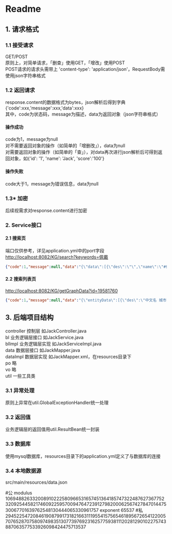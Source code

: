 # Readme
## 1. 请求格式
### 1.1 接受请求
GET/POST   
原则上，对简单请求，「删查」使用GET，「增改」使用POST  
POST请求的请求头需带上 'content-type': 'application/json'，RequestBody需使用json字符串格式  
### 1.2 返回请求
response.content的数据格式为bytes，json解析后得到字典  
{'code':xxx,'message':xxx,'data':xxx}  
其中，code为状态码，message为描述，data为返回对象（json字符串格式）  
#### 操作成功
code为1，message为null  
对不需要返回对象的操作（如简单的「增删改」），data为null  
对需要返回对象的操作（如简单的「查」），对data再次进行json解析后可得到返回对象，如{'id': '1', 'name': 'Jack', 'score':'100'}  
#### 操作失败
code大于1，message为错误信息，data为null  
### 1.3* 加密
后续视需求对response.content进行加密

### 2. Service接口
#### 2.1 搜索页
端口仅供参考，详见application.yml中的port字段  
<http://localhost:8082/KG/search?keywords=佩戴>  
```json
{"code":1,"message":null,"data":"{\"data\":[{\"des\":\"\",\"name\":\"#佩戴口罩\",\"id\":\"87704\"},{\"des\":\"\",\"name\":\"#尽量选择步行或自驾车外出或去医院。在路上和医院时，人与人之间尽可能保持距离，并全程佩戴口罩和手套。\",\"id\":\"88117\"},{\"des\":\"\",\"name\":\"#老人出现发热、咳嗽等可疑症状时，应自我隔离，避免与其他人员近距离接触。由医护人员对其健康状况进行评估，视病情状况送至医疗机构就诊，送医途中应佩戴口罩，尽量避免乘坐公共交通工具。\",\"id\":\"88933\"},{\"des\":\"\",\"name\":\"#不建议有慢性肺病、心脏病的老人佩戴N95/KN95口罩。\",\"id\":\"89749\"},{\"des\":\"\",\"name\":\"#有慢性肺病、心脏病的老人避免佩戴N95/KN95口罩。\",\"id\":\"89834\"},{\"des\":\"\",\"name\":\"#不要带孩子去人多的地方，外出一定要给孩子佩戴口罩，回家后要及时更换衣物并洗手。\",\"id\":\"91477\"},{\"des\":\"\",\"name\":\"#工作时建议佩戴口罩和手套。\",\"id\":\"92071\"},{\"des\":\"\",\"name\":\"#佩戴口罩和手套\",\"id\":\"92173\"},{\"des\":\"\",\"name\":\"#在工作区和休息区，减少与工友交流，采取手势或者其他形体语言示意对方；若必须交流时，则双方佩戴口罩并保持最少 1米以上的距离。\",\"id\":\"92775\"},{\"des\":\"\",\"name\":\"#上门服务时要注意佩戴口罩和手套等。\",\"id\":\"94390\"},{\"des\":\"\",\"name\":\"#佩戴口罩、手套\",\"id\":\"94492\"},{\"des\":\"\",\"name\":\"#下水道维修工人要佩戴口罩、手套、护目镜\",\"id\":\"95801\"},{\"des\":\"\",\"name\":\"#在垃圾清理过程中，对垃圾收运工具进行消毒，佩戴口罩、手套，尽量不用手触碰眼、口、鼻等处。\",\"id\":\"97515\"},{\"des\":\"\",\"name\":\"#前往医院的路上，全程佩戴口罩。如果条件容许，路上打开车窗。\",\"id\":\"97110\"},{\"des\":\"\",\"name\":\"#就医路上佩戴口罩\",\"id\":\"97212\"},{\"des\":\"\",\"name\":\"#康复训练过程中佩戴口罩，注意安全。\",\"id\":\"97720\"},{\"des\":\"\",\"name\":\"#出门时佩戴口罩，注意保暖和手卫生\",\"id\":\"97824\"},{\"des\":\"\",\"name\":\"#就医期间佩戴口罩，应尽量缩短在医院逗留的时间。\",\"id\":\"97927\"},{\"des\":\"\",\"name\":\"#去往工作场所路上应佩戴口罩，各人之间保持一定距离。\",\"id\":\"98334\"},{\"des\":\"\",\"name\":\"#工作路上佩戴口罩\",\"id\":\"98419\"},{\"des\":\"\",\"name\":\"#工作场所多人一起工作时，每人应佩戴口罩。\",\"id\":\"98521\"},{\"des\":\"\",\"name\":\"#多人工作时佩戴口罩\",\"id\":\"98723\"},{\"des\":\"\",\"name\":\"#日常出行时佩戴口罩，外出期间不乱扔垃圾，不随地吐痰，打喷嚏时用纸巾遮住口鼻，或采用肘臂遮挡，尽量与他人保持一定距离，不到人群密集场所活动。外出返回后手卫生。\",\"id\":\"99133\"},{\"des\":\"\",\"name\":\"#日常出行佩戴口罩，注意个人和公共卫生\",\"id\":\"99235\"},{\"des\":\"\",\"name\":\"#在接待访客、审讯嫌疑人时，全程佩戴口罩，并要求访客、嫌疑人佩戴口罩。\",\"id\":\"100137\"},{\"des\":\"\",\"name\":\"#接待、审讯时佩戴口罩\",\"id\":\"100238\"},{\"des\":\"\",\"name\":\"#参加案情会议时，全程佩戴口罩\",\"id\":\"100850\"},{\"des\":\"\",\"name\":\"#在入户调查、设卡检查等外出执勤时应佩戴口罩。\",\"id\":\"101777\"},{\"des\":\"\",\"name\":\"#外出执勤时应佩戴口罩\",\"id\":\"101778\"},{\"des\":\"\",\"name\":\"#在教室、图书馆、食堂、宿舍等人员密集场所应佩戴口罩，尽量少参加群体性聚集性活动。\",\"id\":\"103077\"},{\"des\":\"\",\"name\":\"#佩戴口罩，减少聚集性活动\",\"id\":\"103179\"},{\"des\":\"\",\"name\":\"#外出前往公共场所、乘坐公共交通工具时，应佩戴口罩。\",\"id\":\"105797\"},{\"des\":\"\",\"name\":\"#在社区门口、楼梯口等处张贴告示，提醒居民加强通风、勤洗手、外出注意佩戴口罩等，也可通过短信、社区公众号等进行宣传。\",\"id\":\"107713\"},{\"des\":\"\",\"name\":\"#诊疗环境应通风良好，并常规进行物体表面及地面的消毒，每天2次。发现疑似或确诊患者，立即为患者佩戴口罩，及时转送发热门诊或隔离病区，及时进行终末消毒并做好记录；通知该患者就诊过的有关科室如放射科、化验室等，做好相应的消毒工作。\",\"id\":\"108823\"},{\"des\":\"\",\"name\":\"#从业人员工作过程中必须佩戴口罩，与他人交流时保持安全距离；做好每日健康监测，出现可疑症状时立即前往定点医疗机构就医。\",\"id\":\"110251\"},{\"des\":\"\",\"name\":\"#顾客乘坐厢式电梯时应佩戴口罩，尽量避免直接接触梯内设施。\",\"id\":\"110742\"},{\"des\":\"\",\"name\":\"#可通过视频滚动播放或在超市入口处、楼梯口、电梯间等显著位置处张贴告示，提醒工作人员和顾客注意佩戴口罩、回家后注意洗手等。\",\"id\":\"111458\"},{\"des\":\"\",\"name\":\"#收银员、理货员、保安等要佩戴口罩、经常洗手。\",\"id\":\"112971\"},{\"des\":\"\",\"name\":\"#在显著位置张贴告示，提醒客户办理业务时要佩戴口罩。\",\"id\":\"113481\"},{\"des\":\"\",\"name\":\"#从业人员工作过程中佩戴口罩，有条件的可以佩戴护目镜，工作服定期洗涤、消毒；与他人交流时保持安全距离。\",\"id\":\"115793\"},{\"des\":\"\",\"name\":\"#经营场所应在场所门口设置顾客体温测量点，体温正常方可进入。顾客进入商场应佩戴口罩，人与人之间保持安全距离。\",\"id\":\"115997\"},{\"des\":\"\",\"name\":\"#工作人员应体温正常，无发热咳嗽等症状，并佩戴口罩。\",\"id\":\"117813\"},{\"des\":\"\",\"name\":\"#在办公室工作时，所有人员需要佩戴口罩。\",\"id\":\"117510\"},{\"des\":\"\",\"name\":\"#办公期间佩戴口罩\",\"id\":\"117712\"},{\"des\":\"\",\"name\":\"#办公室内的工作人员谈话交流要佩戴口罩并保持至少 1 米的安全距离。\",\"id\":\"117714\"},{\"des\":\"\",\"name\":\"#公用电话接听时要佩戴口罩，接听电话前后需要对听筒擦拭消毒。\",\"id\":\"118122\"},{\"des\":\"\",\"name\":\"#传递文件或物品的前后都要洗手，传递时都要佩戴口罩。对于负责收发文件或其他用品频繁的工作人员，应佩戴口罩和手套。\",\"id\":\"118327\"},{\"des\":\"\",\"name\":\"#应为职工配备口罩，指导职工正确佩戴口罩、做好口罩的定期更换和使用后口罩的正确处理。\",\"id\":\"118734\"},{\"des\":\"\",\"name\":\"#为工作人员配备口罩，未佩戴口罩的工作人员禁止乘坐班车或进入单位。\",\"id\":\"120247\"},{\"des\":\"\",\"name\":\"#建立探访登记制度，如探访人员有新冠肺炎可疑症状，应拒绝其探访。所有外来探访人员应佩戴口罩。\",\"id\":\"122178\"},{\"des\":\"\",\"name\":\"#乘客、乘务员和驾驶员佩戴口罩，乘客保持安静、减少交流，打喷嚏时用纸巾遮住口鼻，或采用肘臂遮挡等。\",\"id\":\"127707\"},{\"des\":\"\",\"name\":\"#佩戴口罩注意遮挡\",\"id\":\"127809\"},{\"des\":\"\",\"name\":\"#乘客、乘务员佩戴口罩，乘客保持安静、减少交流，打喷嚏时用纸巾遮住口鼻，或采用肘臂遮挡等。\",\"id\":\"128322\"},{\"des\":\"\",\"name\":\"#乘客、船舶工作人员佩戴口罩，乘客保持安静、减少交流，打喷嚏时用纸巾遮住口鼻，或采用肘臂遮挡等。\",\"id\":\"129733\"},{\"des\":\"\",\"name\":\"#客舱乘务员佩戴口罩，可携带含醇类消毒湿巾。乘客佩戴口罩，保持安静、减少交流，打喷嚏时用纸巾遮住口鼻，或采用肘臂遮挡等。\",\"id\":\"131450\"},{\"des\":\"\",\"name\":\"#乘客、与乘客接触的城市轨道交通运营服务人员佩戴口罩，乘客保持安静、减少交流，打喷嚏时用纸巾遮住口鼻，或采用肘臂遮挡等。\",\"id\":\"133777\"},{\"des\":\"\",\"name\":\"#司机佩戴口罩，提醒车上的乘客佩戴口罩并减少交流，打喷嚏时用纸巾遮住口鼻，或采用肘臂遮挡等。\",\"id\":\"134578\"}]}"}
```
#### 2.2 搜索列表页
<http://localhost:8082/KG/getGraphData?id=19581760>  
```json
{"code":1,"message":null,"data":"{\"entityData\":[{\"des\":\"中文名 城市公共汽电车预防措施1\\n\",\"name\":\"R3070601\",\"id\":\"19688908\"},{\"des\":\"中文名 出租汽车预防措施5\\n\",\"name\":\"R3070805\",\"id\":\"19426562\"},{\"des\":\"中文名 民航预防措施5\\n\",\"name\":\"R3070505\",\"id\":\"19814568\"},{\"des\":\"中文名 铁路客运预防措施3\\n\",\"name\":\"R3070303\",\"id\":\"19649652\"},{\"des\":\"中文名 出租汽车预防措施4\\n\",\"name\":\"R3070804\",\"id\":\"19302860\"},{\"des\":\"中文名 出租汽车预防措施3\\n\",\"name\":\"R3070803\",\"id\":\"19606068\"},{\"des\":\"中文名 城市轨道交通预防措施1\\n\",\"name\":\"R3070701\",\"id\":\"19677966\"},{\"des\":\"中文名 水路客运预防措施7\\n\",\"name\":\"R3070407\",\"id\":\"19903202\"},{\"des\":\"中文名 城市公共汽电车预防措施5\\n\",\"name\":\"R3070605\",\"id\":\"19303860\"},{\"des\":\"\",\"name\":\"R10203\",\"id\":\"19213060\"},{\"des\":\"\",\"name\":\"#根据客流情况，合理组织运力，降低车厢拥挤度。\",\"id\":\"19581760\"},{\"des\":\"\",\"name\":\"#降低车辆拥挤度\",\"id\":\"19254244\"},{\"des\":\"中文名 城市轨道交通预防措施3\\n\",\"name\":\"R3070703\",\"id\":\"19714154\"},{\"des\":\"中文名 铁路客运预防措施9\\n\",\"name\":\"R3070309\",\"id\":\"19355936\"},{\"des\":\"中文名 铁路客运预防措施2\\n\",\"name\":\"R3070302\",\"id\":\"19779464\"}],\"link\":[{\"name\":\"19689032\",\"id\":\"19552612\",\"source\":\"19649652\",\"target\":\"19213060\"},{\"name\":\"19674736\",\"id\":\"19803234\",\"source\":\"19688908\",\"target\":\"19254244\"},{\"name\":\"19689032\",\"id\":\"19698350\",\"source\":\"19302860\",\"target\":\"19213060\"},{\"name\":\"19440196\",\"id\":\"19491196\",\"source\":\"19688908\",\"target\":\"19581760\"},{\"name\":\"19440196\",\"id\":\"19347512\",\"source\":\"19677966\",\"target\":\"19581760\"},{\"name\":\"19689032\",\"id\":\"19417842\",\"source\":\"19303860\",\"target\":\"19213060\"},{\"name\":\"19689032\",\"id\":\"19640368\",\"source\":\"19903202\",\"target\":\"19213060\"},{\"name\":\"19689032\",\"id\":\"19265806\",\"source\":\"19714154\",\"target\":\"19213060\"},{\"name\":\"19689032\",\"id\":\"19697192\",\"source\":\"19688908\",\"target\":\"19213060\"},{\"name\":\"19689032\",\"id\":\"19852574\",\"source\":\"19677966\",\"target\":\"19213060\"},{\"name\":\"19674736\",\"id\":\"19515866\",\"source\":\"19677966\",\"target\":\"19254244\"},{\"name\":\"19689032\",\"id\":\"19339396\",\"source\":\"19779464\",\"target\":\"19213060\"},{\"name\":\"19689032\",\"id\":\"19454932\",\"source\":\"19426562\",\"target\":\"19213060\"},{\"name\":\"19689032\",\"id\":\"19903638\",\"source\":\"19814568\",\"target\":\"19213060\"},{\"name\":\"19689032\",\"id\":\"19834236\",\"source\":\"19606068\",\"target\":\"19213060\"},{\"name\":\"19689032\",\"id\":\"19690570\",\"source\":\"19355936\",\"target\":\"19213060\"}],\"propertyData\":[{\"des\":\"中文名 措施描述\\n定义域 C3\\n值域 String\\n\",\"name\":\"P42\",\"id\":\"19440196\"},{\"des\":\"中文名 适用人群\\n英文名 Applicable people\\n定义域 C3\\n值域 C1\\n\",\"name\":\"P019\",\"id\":\"19689032\"},{\"des\":\"中文名 措施主题\\n定义域 C3\\n值域 String\\n\",\"name\":\"P41\",\"id\":\"19674736\"}]}"}
```

## 3. 后端项目结构
controller 控制层 如JackController.java  
bl 业务逻辑层接口 如JackService.java  
blImpl 业务逻辑层实现 如JackServiceImpl.java  
data 数据层接口 如JackMapper.java  
dataImpl 数据层实现 如JackMapper.xml，在resources目录下  
po 略  
vo 略  
util 一些工具类  

### 3.1 异常处理
原则上异常在util.GlobalExceptionHandler统一处理  
### 3.2 返回值
业务逻辑层的返回值用util.ResultBean统一封装
### 3.3 数据库
使用mysql数据库，resources目录下的application.yml定义了与数据库的连接
### 3.4 本地数据源
src/main/resources/data.json

#公
modulus
10694882633200891022258096653165745136418574732248762736775232092544582174609225957009476472391279820006256742784701447530067701639762548130444065330961757
exponent
65537
#私
2945225472084619087991731821663111955415756546189567265412200570765287075809749835130773976923162577593811120281290102275743887063577533926098424475713537